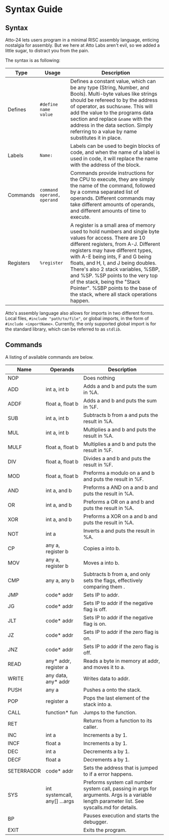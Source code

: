 # Syntax Guide

## Syntax

Atto-24 lets users program in a minimal RISC assembly language, enticing nostalgia for assembly. But we here at Atto Labs aren't evil, so we added a little sugar, to distract you from the pain.

The syntax is as following:


| Type      | Usage                        | Description                                                                                                                                                                                                                                                                                                                                                                                                                                                  |
| ----------- | ------------------------------ | -------------------------------------------------------------------------------------------------------------------------------------------------------------------------------------------------------------------------------------------------------------------------------------------------------------------------------------------------------------------------------------------------------------------------------------------------------------- |
| Defines   | `#define` `name ` `value`    | Defines a constant value, which can be any type (String, Number, and Bools). Multi-byte values like strings should be refereed to by the address of operator, as such`&name`. This will add the value to the programs data section and replace `&name` with the address in the data section. Simply referring to a value by name substitutes it in place.                                                                                                    |
| Labels    | `Name:`                      | Labels can be used to begin blocks of code, and when the name of a label is used in code, it will replace the name with the address of the block.                                                                                                                                                                                                                                                                                                            |
| Commands  | `command` `operand, operand` | Commands provide instructions for the CPU to execute, they are simply the name of the command, followed by a comma separated list of operands. Different commands may take different amounts of operands, and different amounts of time to execute.                                                                                                                                                                                                          |
| Registers | `%register`                  | A register is a small area of memory used to hold numbers and single byte values for access. There are 10 different registers, from A-J. Different registers may have different types, with A-E being ints, F and G being floats, and H, I, and J being doubles. There's also 2 stack variables, %SBP, and %SP. %SP points to the very top of the stack, being the "Stack Pointer". %SBP points to the base of the stack, where all stack operations happen. |

Atto's assembly language also allows for imports in two different forms.
Local files, `#include "path/to/file"`, or global imports, in the form of `#include <importName>`. Currently, the only supported global import is for the standard library, which can be referred to as `stdlib`.

## Commands

A listing of available commands are below.


| Name       | Operands                      | Description                                                                                                                                    |
| ------------ | ------------------------------- | ------------------------------------------------------------------------------------------------------------------------------------------------ |
| NOP        |                               | Does nothing                                                                                                                                   |
| ADD        | int a, int b                  | Adds a and b and puts the sum in %A.                                                                                                           |
| ADDF       | float a, float b              | Adds a and b and puts the sum in %F.                                                                                                           |
| SUB        | int a, int b                  | Subtracts b from a and puts the result in %A.                                                                                                  |
| MUL        | int a, int b                  | Multiplies a and b and puts the result in %A.                                                                                                  |
| MULF       | float a, float b              | Multiplies a and b and puts the result in %F.                                                                                                  |
| DIV        | float a, float b              | Divides a and b and puts the result in %F.                                                                                                     |
| MOD        | float a, float b              | Preforms a modulo on a and b and puts the result in %F.                                                                                        |
| AND        | int a, and b                  | Preforms a AND on a and b and puts the result in %A.                                                                                           |
| OR         | int a, and b                  | Preforms a OR on a and b and puts the result in %A.                                                                                            |
| XOR        | int a, and b                  | Preforms a XOR on a and b and puts the result in %A.                                                                                           |
| NOT        | int a                         | Inverts a and puts the result in %A.                                                                                                           |
| CP         | any a, register b             | Copies a into b.                                                                                                                               |
| MOV        | any a, register b             | Moves a into b.                                                                                                                                |
| CMP        | any a, any b                  | Subtracts b from a, and only sets the flags, effectively comparing them .                                                                      |
| JMP        | code\* addr                   | Sets IP to addr.                                                                                                                               |
| JG         | code\* addr                   | Sets IP to addr if the negative flag is off.                                                                                                   |
| JLT        | code\* addr                   | Sets IP to addr if the negative flag is on.                                                                                                    |
| JZ         | code\* addr                   | Sets IP to addr if the zero flag is on.                                                                                                        |
| JNZ        | code\* addr                   | Sets IP to addr if the zero flag is off.                                                                                                       |
| READ       | any\* addr, register a        | Reads a byte in memory at addr, and moves it to a.                                                                                             |
| WRITE      | any data, any\* addr          | Writes data to addr.                                                                                                                           |
| PUSH       | any a                         | Pushes a onto the stack.                                                                                                                       |
| POP        | register a                    | Pops the last element of the stack into a.                                                                                                     |
| CALL       | function\* fun                | Jumps to the function.                                                                                                                         |
| RET        |                               | Returns from a function to its caller.                                                                                                         |
| INC        | int a                         | Increments a by 1.                                                                                                                             |
| INCF       | float a                       | Increments a by 1.                                                                                                                             |
| DEC        | int a                         | Decrements a by 1.                                                                                                                             |
| DECF       | float a                       | Decrements a by 1.                                                                                                                             |
| SETERRADDR | code\* addr                   | Sets the address that is jumped to if a error happens.                                                                                         |
| SYS        | int systemcall, any[] ...args | Preforms system call number system call, passing in args for arguments. Args is a variable length parameter list. See syscalls.md for details. |
| BP         |                               | Pauses execution and starts the debugger.                                                                                                      |
| EXIT       |                               | Exits the program.                                                                                                                             |
